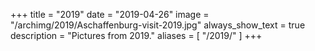 +++
title = "2019"
date = "2019-04-26"
image = "/archimg/2019/Aschaffenburg-visit-2019.jpg"
always_show_text = true
description = "Pictures from 2019."
aliases = [
    "/2019/"
]
+++
